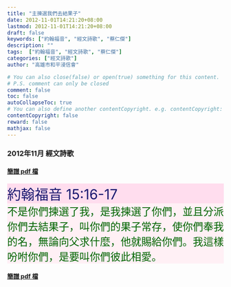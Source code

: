 ```yaml
---
title: "主揀選我們去結果子"
date: 2012-11-01T14:21:20+08:00
lastmod: 2012-11-01T14:21:20+08:00
draft: false
keywords: ["約翰福音", "經文詩歌", "蔡仁傑"]
description: ""
tags:  ["約翰福音", "經文詩歌", "蔡仁傑"]
categories: ["經文詩歌"]
author: "高雄市和平浸信會"

# You can also close(false) or open(true) something for this content.
# P.S. comment can only be closed
comment: false
toc: false
autoCollapseToc: true
# You can also define another contentCopyright. e.g. contentCopyright: "This is another copyright."
contentCopyright: false
reward: false
mathjax: false
---
```


### 2012年11月 經文詩歌

#### [簡譜 pdf 檔](/pdf-h/h201211.pdf "主揀選我們去結果子")

<div style="background-color:#FFDDEE"><font size="6", color="#191970">
約翰福音 15:16-17
</font>
</div>

<div style="background-color:#FFF0F5"><font size="5", color="#006400">
不是你們揀選了我，是我揀選了你們，並且分派你們去結果子，叫你們的果子常存，使你們奉我的名，無論向父求什麼，他就賜給你們。我這樣吩咐你們，是要叫你們彼此相愛。
</font>
</div>

#### [簡譜 pdf 檔](/pdf-h/h201211.pdf "主揀選我們去結果子")